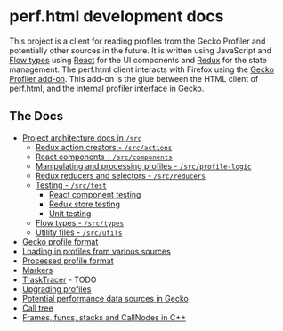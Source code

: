 # perf.html development docs

This project is a client for reading profiles from the Gecko Profiler and potentially other sources in the future. It is written using JavaScript and [Flow types](https://flow.org/) using [React](https://facebook.github.io/react/) for the UI components and [Redux](http://redux.js.org/) for the state management. The perf.html client interacts with Firefox using the [Gecko Profiler add-on](https://raw.githubusercontent.com/devtools-html/Gecko-Profiler-Addon/master/gecko_profiler.xpi). This add-on is the glue between the HTML client of perf.html, and the internal profiler interface in Gecko.

## The Docs

 * [Project architecture docs in `/src`](../src)
   - [Redux action creators - `/src/actions`](../src/actions)
   - [React components - `/src/components`](../src/components)
   - [Manipulating and processing profiles - `/src/profile-logic`](../src/profile-logic)
   - [Redux reducers and selectors - `/src/reducers`](../src/reducers)
   - [Testing - `/src/test`](../src/test)
     - [React component testing](../src/test/components)
     - [Redux store testing](../src/test/store)
     - [Unit testing](../src/test/unit)
   - [Flow types - `/src/types`](../src/types)
   - [Utility files - `/src/utils`](../src/utils)
 * [Gecko profile format](./gecko-profile-format.md)
 * [Loading in profiles from various sources](./loading-in-profiles.md)
 * [Processed profile format](./processed-profile-format.md)
 * [Markers](./markers.md)
 * [TraskTracer](./tasktracer.md) - TODO
 * [Upgrading profiles](./upgrading-profiles.md)
 * [Potential performance data sources in Gecko](./data-sources.md)
 * [Call tree](./call-tree.md)
 * [Frames, funcs, stacks and CallNodes in C++](./call-nodes-in-cpp.md)
